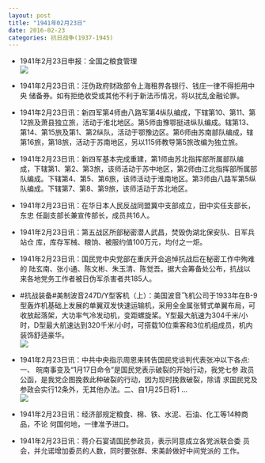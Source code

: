 ```yaml
---
layout: post
title: "1941年02月23日"
date: 2016-02-23
categories: 抗日战争(1937-1945)
---
```


<meta name="referrer" content="no-referrer" />

- 1941年2月23日申报：全国之粮食管理 <br/><img src="https://ww2.sinaimg.cn/large/aca367d8jw1f19nywks0uj20om0xynga.jpg" />

- 1941年2月23日讯：汪伪政府财政部令上海租界各银行、钱庄一律不得拒用中央 储备券。如有拒绝收受或其他不利于新法币情况，将以扰乱金融论罪。 

- 1941年2月23日讯：新四军第4师由八路军第4纵队编成，下辖第10、第11、第12旅及萧县独立旅，活动于淮北地区。第5师由豫鄂挺进纵队编成。辖第13、第14、第15旅及第1、第2纵队，活动于鄂豫边区。第6师由苏南部队编成，辖第16旅，第18旅，活动于苏南地区，另以115师教导第5旅改编为独立旅。 

- 1941年2月23日讯：新四军基本完成重建，第1师由苏北指挥部所属部队编成，下辖第1、第2、第3旅，该师活动于苏中地区，第2师由江北指挥部所属部队编成。下辖第4、第5、第6旅，该师活动于淮南地区。第3师由八路军第5纵队编成。下辖第7、第8、第9旅，该师活动于苏北地区。 

- 1941年2月23日讯：在华日本人民反战同盟冀中支部成立，田中实任支部长，东忠 任副支部长兼宣传部长，成员共16人。 

- 1941年2月23日讯：第五战区所部秘密潜人武昌，焚毁伪湖北保安队、日军兵站仓 库，库存军械、粮饷、被服约值100万元，均付之一炬。 

- 1941年2月23日讯：国民党中央党部在重庆开会追悼抗战后在秘密工作中殉难的 陆玄南、张小通、陈文彬、朱玉清、陈觉吾。据大会筹备处公布，抗战以 来各地党务工作者被日伪军杀害者共185人。 

- #抗战装备#美制波音247D/Y型客机（上）：美国波音飞机公司于1933年在B-9型轰炸机基础上发展的单翼双发快速运输机，采用全金属张臂式单翼布局，可收放起落架，大功率气冷发动机，变距螺旋桨。Y型最大航速为304千米/小时，D型最大航速达到320千米/小时，可搭载10位乘客和3位机组成员，机内装饰舒适豪华。 <br/><img src="https://ww4.sinaimg.cn/large/aca367d8jw1f191fy5ln2j20au0bejsh.jpg" />

- 1941年2月23日讯：中共中央指示周恩来转告国民党谈判代表张冲以下各点:一、 皖南事变及“1月17日命令”是国民党表示破裂的开始行动，我党七参 政员公函，是我党企图挽救此种破裂的行动，因为现时挽救破裂，除请 求国民党及参政会实行12条外，无其他办法。二、自1月25日将1 ... <br/><img src="https://ww2.sinaimg.cn/large/aca367d8jw1f18zp23138j20c80dv76b.jpg" />

- 1941年2月23日讯：经济部规定粮食、棉、铁、水泥、石油、化工等14种商品，不论 何国何地，一律准予进口。 

- 1941年2月23日讯：蒋介石宴请国民参政员，表示同意成立各党派联合委 员会，并允诺增加委员的人数，同时要张群、宋美龄做好中间党派的 工作。 

